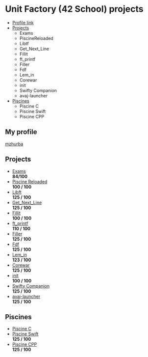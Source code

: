# Unit Factory (42 School) projects
* [Profile link](https://github.com/gloomikon/UnitFactory/#My-profile)
* [Projects](https://github.com/gloomikon/UnitFactory/#Projects)
	* Exams
	* PiscineReloaded
	* Libtf
	* Get_Next_Line
	* Fillit
	* ft_printf
	* Filler
	* Fdf
	* Lem_in
	* Corewar
	* init
	* Swifty Companion
	* avaj-launcher
* [Piscines](https://github.com/gloomikon/UnitFactory/#Piscines)
	* Piscine C
	* Piscine Swift
	* Piscine CPP
## My profile  
[mzhurba](https://profile.intra.42.fr/users/mzhurba "mzhurba")  

## Projects

* [Exams](https://github.com/gloomikon/UnitFactory/tree/master/Exams)  
**84/100**
* [Piscine Reloaded](https://github.com/gloomikon/UnitFactory/tree/master/PiscineReloaded)  
**100 / 100**
* [Libft](https://github.com/gloomikon/UnitFactory/tree/master/libft)  
**125 / 100**
* [Get_Next_Line](https://github.com/gloomikon/UnitFactory/tree/master/get_next_line)  
**125 / 100**
* [Fillit](https://github.com/gloomikon/UnitFactory/tree/master/fillit)  
**100 / 100**
* [ft_printf](https://github.com/gloomikon/UnitFactory/tree/master/ft_printf)  
**110 / 100**
* [Filler](https://github.com/gloomikon/UnitFactory/tree/master/filler)  
**125 / 100**
* [Fdf](https://github.com/gloomikon/UnitFactory/tree/master/fdf)  
**125 / 100**
* [Lem_in](https://github.com/gloomikon/UnitFactory/tree/master/lem_in)  
**123 / 100**
* [Corewar](https://github.com/gloomikon/Corewar)  
**125 / 100**
* [init](https://github.com/gloomikon/UnitFactory/tree/master/init)  
**100 / 100**
* [Swifty Companion](https://github.com/gloomikon/UF/tree/master/Swifty%20Companion)  
**125 / 100**
* [avaj-launcher](https://github.com/gloomikon/UF/tree/master/avaj-launcher)  
**125 / 100**

## Piscines

* [Piscine C](https://github.com/gloomikon/UnitFactory/tree/master/PISCINE)  
* [Piscine Swift](https://github.com/gloomikon/Piscine_Swift_iOS)  
  **125 / 100**  
* [Piscine CPP](https://github.com/gloomikon/Piscine_CPP)  
  **125 / 100**  

